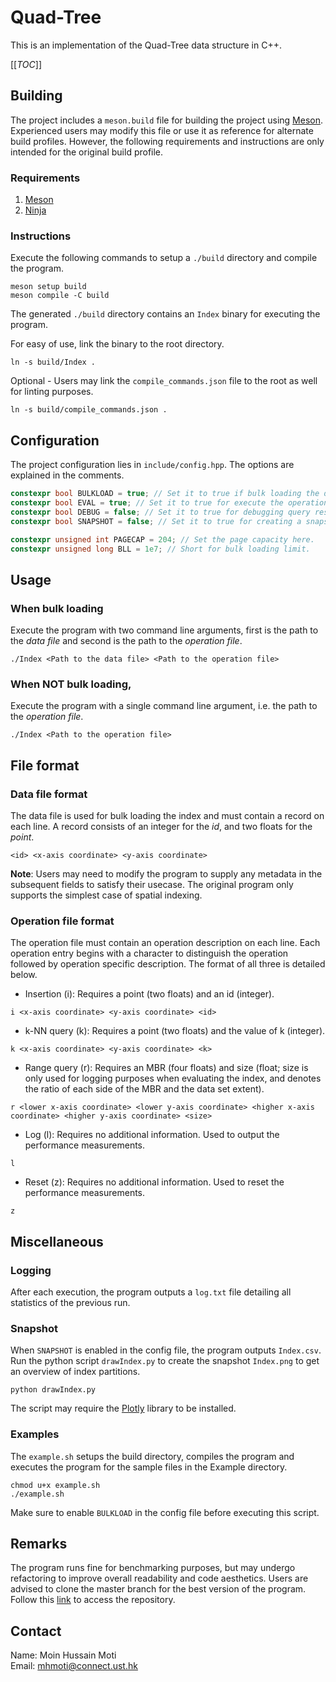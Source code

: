 # Quad-Tree

This is an implementation of the Quad-Tree data structure in C++.

[[_TOC_]]

## Building

The project includes a `meson.build` file for building the project using [Meson](https://mesonbuild.com). Experienced users may modify this file or use it as reference for alternate build profiles. However, the following requirements and instructions are only intended for the original build profile.

### Requirements

1. [Meson](https://mesonbuild.com/Getting-meson.html)
2. [Ninja](https://ninja-build.org/)

### Instructions

Execute the following commands to setup a `./build` directory and compile the program.
```
meson setup build
meson compile -C build
```
The generated `./build` directory contains an `Index` binary for executing the program.

For easy of use, link the binary to the root directory.
```
ln -s build/Index .
```

Optional - Users may link the `compile_commands.json` file to the root as well for linting purposes.
```
ln -s build/compile_commands.json .
```

## Configuration

The project configuration lies in `include/config.hpp`. The options are explained in the comments.
```cpp
constexpr bool BULKLOAD = true; // Set it to true if bulk loading the data set, and false otherwise.
constexpr bool EVAL = true; // Set it to true for execute the operation file.
constexpr bool DEBUG = false; // Set it to true for debugging query results.
constexpr bool SNAPSHOT = false; // Set it to true for creating a snapshot of the index.

constexpr unsigned int PAGECAP = 204; // Set the page capacity here.
constexpr unsigned long BLL = 1e7; // Short for bulk loading limit.
```

## Usage

### When bulk loading
Execute the program with two command line arguments, first is the path to the *data file* and second is the path to the *operation file*.
```
./Index <Path to the data file> <Path to the operation file>
```
### When NOT bulk loading,
Execute the program with a single command line argument, i.e. the path to the *operation file*.
```
./Index <Path to the operation file>
```

## File format

### Data file format

The data file is used for bulk loading the index and must contain a record on each line. A record consists of an integer for the *id*, and two floats for the *point*.
```
<id> <x-axis coordinate> <y-axis coordinate>
```
**Note**: Users may need to modify the program to supply any metadata in the subsequent fields to satisfy their usecase. The original program only supports the simplest case of spatial indexing.

### Operation file format

The operation file must contain an operation description on each line. Each operation entry begins with a character to distinguish the operation followed by operation specific description.
The format of all three is detailed below.
- Insertion (i): Requires a point (two floats) and an id (integer).
```
i <x-axis coordinate> <y-axis coordinate> <id>
```
- k-NN query (k): Requires a point (two floats) and the value of k (integer).
```
k <x-axis coordinate> <y-axis coordinate> <k>
```
- Range query (r): Requires an MBR (four floats) and size (float; size is only used for logging purposes when evaluating the index, and denotes the ratio of each side of the MBR and the data set extent).
```
r <lower x-axis coordinate> <lower y-axis coordinate> <higher x-axis coordinate> <higher y-axis coordinate> <size>
```
- Log (l): Requires no additional information. Used to output the performance measurements.
```
l
```
- Reset (z): Requires no additional information. Used to reset the performance measurements.
```
z
```

## Miscellaneous

### Logging

After each execution, the program outputs a `log.txt` file detailing all statistics of the previous run.

### Snapshot

When `SNAPSHOT` is enabled in the config file, the program outputs `Index.csv`. Run the python script `drawIndex.py` to create the snapshot `Index.png` to get an overview of index partitions.
```
python drawIndex.py
```
The script may require the [Plotly](https://plotly.com/python/getting-started/) library to be installed.

### Examples

The `example.sh` setups the build directory, compiles the program and executes the program for the sample files in the Example directory.
```
chmod u+x example.sh
./example.sh
```
Make sure to enable `BULKLOAD` in the config file before executing this script.

## Remarks

The program runs fine for benchmarking purposes, but may undergo refactoring to improve overall readability and code aesthetics. Users are advised to clone the master branch for the best version of the program. Follow this [link](https://gitlab.com/moinmoti/quadtree) to access the repository.

## Contact

Name: Moin Hussain Moti\
Email: mhmoti@connect.ust.hk
